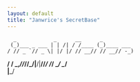 ```yaml
---
layout: default
title: "Janwrice's SecretBase"
---
```

      _            _      __      _             
     (_)___ _ ___ | | /| / /____ (_)____ ___    
    / // _ `// _ \| |/ |/ // __// // __// -_)   
 __/ / \_,_//_//_/|__/|__//_/  /_/ \__/ \__/    
|___/                                           

